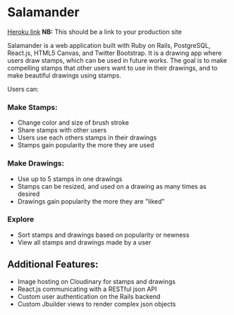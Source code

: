 # Salamander

[Heroku link][heroku] **NB:** This should be a link to your production site

[heroku]: http://sssalamander.herokuapp.com

Salamander is a web application built with Ruby on Rails, PostgreSQL, React.js, HTML5 Canvas, and Twitter Bootstrap. It is a drawing app where users draw stamps, which can be used in future works. The goal is to make compelling stamps that other users want to use in their drawings, and to make beautiful drawings using stamps.

Users can:

### Make Stamps:
* Change color and size of brush stroke
* Share stamps with other users
* Users use each others stamps in their drawings
* Stamps gain popularity the more they are used

### Make Drawings:
* Use up to 5 stamps in one drawings
* Stamps can be resized, and used on a drawing as many times as desired
* Drawings gain popularity the more they are "liked"

### Explore
* Sort stamps and drawings based on popularity or newness
* View all stamps and drawings made by a user

## Additional Features:
* Image hosting on Cloudinary for stamps and drawings
* React.js communicating with a RESTful json API
* Custom user authentication on the Rails backend
* Custom Jbuilder views to render complex json objects


<!--
## Minimum Viable Product

Salamander is a web application for drawing built using Ruby on Rails and React.js. Salamander allows users to:

- [ ] Create an account
- [ ] Log in / Log out
- [ ] Draw pictures and post with caption
- [ ] Apply filters to pictures
- [ ] Edit and delete posts
- [ ] Maintain a profile page with all a users posted pictures
- [ ] Edit profile
- [ ] Tag pictures with multiple tags
- [ ] Search pictures by tag
- [ ] Search by username
- [ ] Comment on and like other users' pictures
- [ ] Main page has a feed of all recent posts


## Design Docs
* [View Wireframes][view]
* [DB schema][schema]

[view]: ./docs/views.md
[schema]: ./docs/schema.md

## Implementation Timeline

### Phase 1: User Authentication, Drawing Model and JSON API (1.5 days)

In Phase 1, I will begin by implementing user signup and authentication (using BCrypt). There will be a basic landing page after signup that will contain the container for the application's root React component. Before building out the front end, I will begin by setting up a full JSON API for drawings.

[Details][phase-one]

### Phase 2: Flux Architecture and Drawing CRUD (1.5 days)

Phase 2 is focused on setting up Flux and the React view structure for the creation of a new drawing. After the basic Flux architecture has been set up, a Drawing store will be implemented and a set of actions corresponding to the needed CRUD functionality created. At this point, the 'DrawingForm' component will consist only of a blank canvas and an empty drawing tool, and each drawing will be saved with the same image. After being persisted to the database, a drawing will be able to be viewed by visiting its 'DrawingDetail' view. At the end of Phase 2, blank Drawings can be created, read, edited (just the caption) and destroyed in the browser.

[Details][phase-two]

### Phase 3: Drawing Canvas (2 days)

Phase 3 will be focused on fleshing out the basic functionality of the DrawingForm.
A user will be able to draw on the canvas, select color, brush texture, and apply filters to their drawing. Upon completion, the drawing will be uploaded and the its image_url will be assigned accordingly.

[Details][phase-three]

### Phase 4: Remaining Flux/React, including Routes (1.5 days)

Phase 4 will contain most of the remaining React and Flux infrastructure. React views for 'DrawingIndex', 'DrawingsView', 'DrawingListItem', 'DrawingDetail', and 'ProfilePage', and 'UserDetails' will be made. The structure for the React Routes will also be made. In this part, the three main pages will emerge (DrawingIndex, DrawingForm, and ProfilePage), and the user can navigate through the website.

[Details][phase-four]

### Phase 5: Comments, Tags, Likes (1.5 day)

In Phase 5 I'll add Comments and Likes to the Drawings. Each of these will require MVC architecture including JSON API. Drawings can be tagged, comments can be added (via 'DrawingDetail'), and drawings can be liked (via 'DrawingListItem' or 'DrawingDetail'). Search will also be possible, either by tag or by username.

[Details][phase-five]

### Phase 6: Styling Cleanup and Seeding (1 day)

Bootstrap will have been used to keep things organized up until now, but in
Phase 6 I will add styling flourishes.

[Details][phase-six]

### BONUS Phase 7: Followers, Edit Profile, Garbage Collection (1 day)

In Phase 7 I'll implement follower functionality. Users will be able to follow other users, and the feed on their main page will be populated by posts from the users that they follow. A user will also be able to edit their own profile.

[Details][phase-seven]

### BONUS Phase 8: Photographs, maps, filter pen

[Details][phase-eight]

Add more functionality to the Drawing Form by allowing users to upload and draw on photos, draw on a map of their current location, and apply filters selectively with a "filter pen".

[phase-one]: ./docs/phases/phase1.md
[phase-two]: ./docs/phases/phase2.md
[phase-three]: ./docs/phases/phase3.md
[phase-four]: ./docs/phases/phase4.md
[phase-five]: ./docs/phases/phase5.md
[phase-six]: ./docs/phases/phase6.md
[phase-seven]: ./docs/phases/phase7.md
[phase-eight]: ./docs/phases/phase8.md -->
